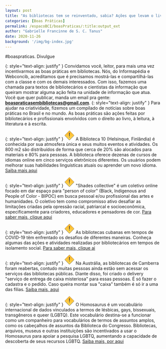 ```yaml
---
layout: post
title: "As bibliotecas tem se reinventado, sabia? Ações que levam o livro, a leitura e informação."
categories: [Boas Práticas]
permalink: /espacoBCI/boasPraticas/:title:output_ext
author: "Gabrielle Francinne de S. C. Tanus"
date: 2020-11-26
background: '/img/bg-index.jpg'
---
```

#boaspraticas. Divulgue

{: style="text-align: justify" }
Convidamos você, leitor, para mais uma vez incentivarmos as boas práticas em bibliotecas. Nós, do Informapédia e Webconcib, acreditamos que é precisamos mostrá-las e compartilhá-las com a classe e com os demais interessados. Com isso, fazemos uma chamada para textos de bibliotecários e cientistas da informação que queiram mostrar alguma ação feita na unidade de informação que atua. Você que quer publicar, manda um email pra gente: **boaspraticasembibliotecas@gmail.com**.
{: style="text-align: justify" }
Para ajudar na criatividade, fizemos um compilado de notícias sobre boas práticas no Brasil e no mundo. As boas práticas são ações feitas por bibliotecários e profissionais envolvidos com o direito ao livro, à leitura, à literatura e à escrita. 

{: style="text-align: justify" }
![](/img/warning.png) A Biblioteca 10 (Helsinque, Finlândia) é conhecida por sua atmosfera única e seus muitos eventos e atividades. Os 800 m2 são distribuídos de forma que cerca de 20% são alocados para materiais e 80% para pessoas. A biblioteca oferece dezenas de cursos de idiomas online em cinco serviços eletrônicos diferentes. Os usuários podem melhorar suas habilidades linguísticas atuais ou aprender um novo idioma. [Saiba mais aqui](https://www.helmet.fi/en-US/eLibrary/Online_Courses)

{: style="text-align: justify" }
![](/img/warning.png) "Shades collective" é um coletivo online focado em dar espaço para "person of color" (Black, Indigenous and People of Color - BIPOC) em busca pessoal e/ou profissional das artes e humanidades. O coletivo tem como compromisso ativo desafiar as limitações criadas pela opressão racial, patriarcal e socioeconômica, especificamente para criadores, educadores e pensadores de cor. [Para saber mais, clique aqui](https://www.shadescollective.com/)

{: style="text-align: justify" }
![](/img/warning.png) As bibliotecas cubanas em tempos de COVID-19 têm enfrentado os desafios de diferentes maneiras. Conheça algumas das ações e atividades realizadas por bibliotecários em tempos de isolamento social. [Para saber mais, clique ai](https://www.cubahora.cu/sociedad/los-bibliotecarios-cubanos-en-tiempos-de-covid-19)

{: style="text-align: justify" }
![](/img/warning.png) Na Austrália, as bibliotecas de Camberra foram reabertas, contudo muitas pessoas ainda estão sem acessar os serviços das bibliotecas públicas. Diante disso, foi criado o delivery "serviço de entrega de caixa misteriosa" para essas pessoas. É só fazer o cadastra e o pedido. Caso queira montar sua "caixa" também é só ir a uma das filias. [Saiba mais, aqui](https://www.library.act.gov.au/services/mystery-box-delivery-service)

{: style="text-align: justify" }
![](/img/warning.png) O Homosaurus é um vocabulário internacional de dados vinculados a termos de lésbicas, gays, bissexuais, transgêneros e queer (LGBTQ). Este vocabulário destina-se a funcionar como um companheiro para vocabulários de termos de assuntos amplos, como os cabeçalhos de assuntos da Biblioteca do Congresso. Bibliotecas, arquivos, museus e outras instituições são incentivados a usar o Homosaurus para apoiar a pesquisa LGBTQ, aumentando a capacidade de descoberta de seus recursos LGBTQ. [Saiba mais, por aqui](http://homosaurus.org/) 

